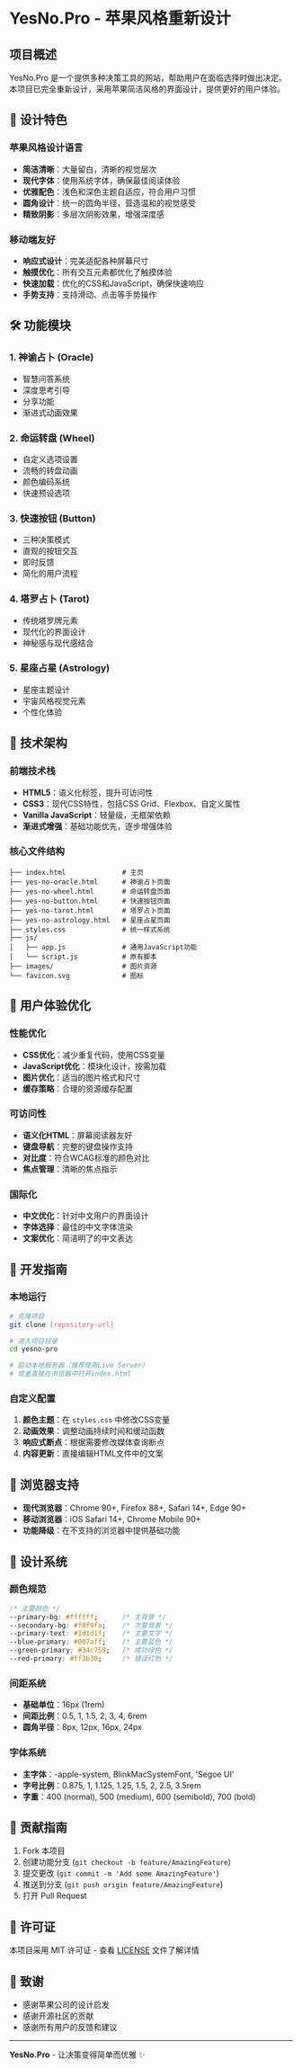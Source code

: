 # YesNo.Pro - 苹果风格重新设计

## 项目概述
YesNo.Pro 是一个提供多种决策工具的网站，帮助用户在面临选择时做出决定。本项目已完全重新设计，采用苹果简洁风格的界面设计，提供更好的用户体验。

## 🎨 设计特色

### 苹果风格设计语言
- **简洁清晰**：大量留白，清晰的视觉层次
- **现代字体**：使用系统字体，确保最佳阅读体验
- **优雅配色**：浅色和深色主题自适应，符合用户习惯
- **圆角设计**：统一的圆角半径，营造温和的视觉感受
- **精致阴影**：多层次阴影效果，增强深度感

### 移动端友好
- **响应式设计**：完美适配各种屏幕尺寸
- **触摸优化**：所有交互元素都优化了触摸体验
- **快速加载**：优化的CSS和JavaScript，确保快速响应
- **手势支持**：支持滑动、点击等手势操作

## 🛠️ 功能模块

### 1. 神谕占卜 (Oracle)
- 智慧问答系统
- 深度思考引导
- 分享功能
- 渐进式动画效果

### 2. 命运转盘 (Wheel)
- 自定义选项设置
- 流畅的转盘动画
- 颜色编码系统
- 快速预设选项

### 3. 快速按钮 (Button)
- 三种决策模式
- 直观的按钮交互
- 即时反馈
- 简化的用户流程

### 4. 塔罗占卜 (Tarot)
- 传统塔罗牌元素
- 现代化的界面设计
- 神秘感与现代感结合

### 5. 星座占星 (Astrology)
- 星座主题设计
- 宇宙风格视觉元素
- 个性化体验

## 🚀 技术架构

### 前端技术栈
- **HTML5**：语义化标签，提升可访问性
- **CSS3**：现代CSS特性，包括CSS Grid、Flexbox、自定义属性
- **Vanilla JavaScript**：轻量级，无框架依赖
- **渐进式增强**：基础功能优先，逐步增强体验

### 核心文件结构
```
├── index.html              # 主页
├── yes-no-oracle.html      # 神谕占卜页面
├── yes-no-wheel.html       # 命运转盘页面
├── yes-no-button.html      # 快速按钮页面
├── yes-no-tarot.html       # 塔罗占卜页面
├── yes-no-astrology.html   # 星座占星页面
├── styles.css              # 统一样式系统
├── js/
│   ├── app.js              # 通用JavaScript功能
│   └── script.js           # 原有脚本
├── images/                 # 图片资源
└── favicon.svg             # 图标
```

## 🎯 用户体验优化

### 性能优化
- **CSS优化**：减少重复代码，使用CSS变量
- **JavaScript优化**：模块化设计，按需加载
- **图片优化**：适当的图片格式和尺寸
- **缓存策略**：合理的资源缓存配置

### 可访问性
- **语义化HTML**：屏幕阅读器友好
- **键盘导航**：完整的键盘操作支持
- **对比度**：符合WCAG标准的颜色对比
- **焦点管理**：清晰的焦点指示

### 国际化
- **中文优化**：针对中文用户的界面设计
- **字体选择**：最佳的中文字体渲染
- **文案优化**：简洁明了的中文表达

## 🔧 开发指南

### 本地运行
```bash
# 克隆项目
git clone [repository-url]

# 进入项目目录
cd yesno-pro

# 启动本地服务器（推荐使用Live Server）
# 或者直接在浏览器中打开index.html
```

### 自定义配置
1. **颜色主题**：在 `styles.css` 中修改CSS变量
2. **动画效果**：调整动画持续时间和缓动函数
3. **响应式断点**：根据需要修改媒体查询断点
4. **内容更新**：直接编辑HTML文件中的文案

## 📱 浏览器支持
- **现代浏览器**：Chrome 90+, Firefox 88+, Safari 14+, Edge 90+
- **移动浏览器**：iOS Safari 14+, Chrome Mobile 90+
- **功能降级**：在不支持的浏览器中提供基础功能

## 🎨 设计系统

### 颜色规范
```css
/* 主要颜色 */
--primary-bg: #ffffff;      /* 主背景 */
--secondary-bg: #f8f9fa;    /* 次要背景 */
--primary-text: #1d1d1f;    /* 主要文字 */
--blue-primary: #007aff;    /* 主要蓝色 */
--green-primary: #34c759;   /* 成功绿色 */
--red-primary: #ff3b30;     /* 错误红色 */
```

### 间距系统
- **基础单位**：16px (1rem)
- **间距比例**：0.5, 1, 1.5, 2, 3, 4, 6rem
- **圆角半径**：8px, 12px, 16px, 24px

### 字体系统
- **主字体**：-apple-system, BlinkMacSystemFont, 'Segoe UI'
- **字号比例**：0.875, 1, 1.125, 1.25, 1.5, 2, 2.5, 3.5rem
- **字重**：400 (normal), 500 (medium), 600 (semibold), 700 (bold)

## 🤝 贡献指南
1. Fork 本项目
2. 创建功能分支 (`git checkout -b feature/AmazingFeature`)
3. 提交更改 (`git commit -m 'Add some AmazingFeature'`)
4. 推送到分支 (`git push origin feature/AmazingFeature`)
5. 打开 Pull Request

## 📄 许可证
本项目采用 MIT 许可证 - 查看 [LICENSE](LICENSE) 文件了解详情

## 🙏 致谢
- 感谢苹果公司的设计启发
- 感谢开源社区的贡献
- 感谢所有用户的反馈和建议

---

**YesNo.Pro** - 让决策变得简单而优雅 ✨ 